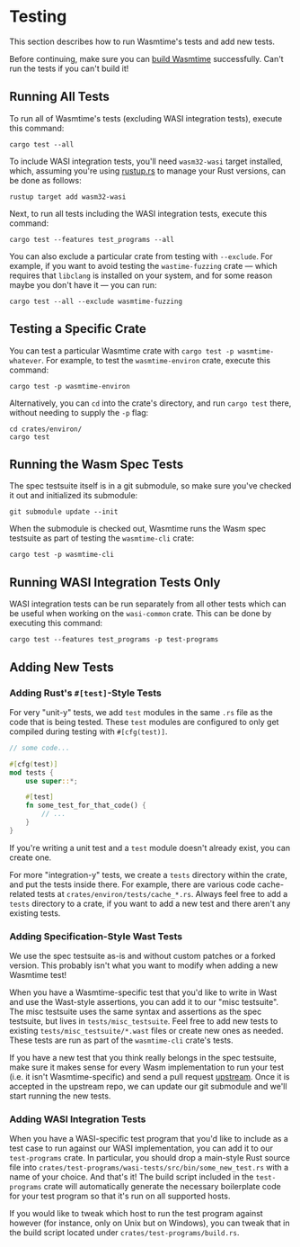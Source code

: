 # Testing

This section describes how to run Wasmtime's tests and add new tests.

Before continuing, make sure you can [build
Wasmtime](./contributing-building.md) successfully. Can't run the tests if you
can't build it!

## Running All Tests

To run all of Wasmtime's tests (excluding WASI integration tests), execute this command:

```shell
cargo test --all
```

To include WASI integration tests, you'll need `wasm32-wasi` target installed, which,
assuming you're using [rustup.rs](https://rustup.rs) to manage your Rust versions,
can be done as follows:

```shell
rustup target add wasm32-wasi
```

Next, to run all tests including the WASI integration tests, execute this command:

```shell
cargo test --features test_programs --all
```

You can also exclude a particular crate from testing with `--exclude`. For
example, if you want to avoid testing the `wastime-fuzzing` crate — which
requires that `libclang` is installed on your system, and for some reason maybe
you don't have it — you can run:

```shell
cargo test --all --exclude wasmtime-fuzzing
```

## Testing a Specific Crate

You can test a particular Wasmtime crate with `cargo test -p
wasmtime-whatever`. For example, to test the `wasmtime-environ` crate, execute
this command:

```shell
cargo test -p wasmtime-environ
```

Alternatively, you can `cd` into the crate's directory, and run `cargo test`
there, without needing to supply the `-p` flag:

```shell
cd crates/environ/
cargo test
```

## Running the Wasm Spec Tests

The spec testsuite itself is in a git submodule, so make sure you've
checked it out and initialized its submodule:

```shell
git submodule update --init
```

When the submodule is checked out, Wasmtime runs the Wasm spec testsuite as part
of testing the `wasmtime-cli` crate:

```shell
cargo test -p wasmtime-cli
```

## Running WASI Integration Tests Only

WASI integration tests can be run separately from all other tests which
can be useful when working on the `wasi-common` crate. This can be done by
executing this command:

```shell
cargo test --features test_programs -p test-programs
```

## Adding New Tests

### Adding Rust's `#[test]`-Style Tests

For very "unit-y" tests, we add `test` modules in the same `.rs` file as the
code that is being tested. These `test` modules are configured to only get
compiled during testing with `#[cfg(test)]`.

```rust
// some code...

#[cfg(test)]
mod tests {
    use super::*;

    #[test]
    fn some_test_for_that_code() {
        // ...
    }
}
```

If you're writing a unit test and a `test` module doesn't already exist, you can
create one.

For more "integration-y" tests, we create a `tests` directory within the crate,
and put the tests inside there. For example, there are various code
cache-related tests at `crates/environ/tests/cache_*.rs`. Always feel free to
add a `tests` directory to a crate, if you want to add a new test and there
aren't any existing tests.

### Adding Specification-Style Wast Tests

We use the spec testsuite as-is and without custom patches or a forked
version. This probably isn't what you want to modify when adding a new Wasmtime
test!

When you have a Wasmtime-specific test that you'd like to write in Wast and use
the Wast-style assertions, you can add it to our "misc testsuite". The misc
testsuite uses the same syntax and assertions as the spec testsuite, but lives
in `tests/misc_testsuite`. Feel free to add new tests to existing
`tests/misc_testsuite/*.wast` files or create new ones as needed. These tests
are run as part of the `wasmtime-cli` crate's tests.

If you have a new test that you think really belongs in the spec testsuite, make
sure it makes sense for every Wasm implementation to run your test (i.e. it
isn't Wasmtime-specific) and send a pull request
[upstream](https://github.com/WebAssembly/testsuite/). Once it is accepted in
the upstream repo, we can update our git submodule and we'll start running the
new tests.

### Adding WASI Integration Tests

When you have a WASI-specific test program that you'd like to include as a 
test case to run against our WASI implementation, you can add it to our
`test-programs` crate. In particular, you should drop a main-style Rust source
file into `crates/test-programs/wasi-tests/src/bin/some_new_test.rs` with a
name of your choice. And that's it! The build script included in the
`test-programs` crate will automatically generate the necessary boilerplate
code for your test program so that it's run on all supported hosts.

If you would like to tweak which host to run the test program against however
(for instance, only on Unix but on Windows), you can tweak that in the build
script located under `crates/test-programs/build.rs`.
